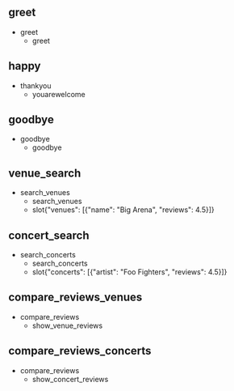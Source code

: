 ## greet
* greet
    - greet

## happy
* thankyou
    - youarewelcome

## goodbye
* goodbye
    - goodbye

## venue_search
* search_venues
    - search_venues
    - slot{"venues": [{"name": "Big Arena", "reviews": 4.5}]}

## concert_search
* search_concerts
    - search_concerts
    - slot{"concerts": [{"artist": "Foo Fighters", "reviews": 4.5}]}

## compare_reviews_venues
* compare_reviews
    - show_venue_reviews

## compare_reviews_concerts
* compare_reviews
    - show_concert_reviews